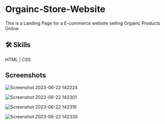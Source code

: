 
#  Orgainc-Store-Website

This is a Landing Page for a E-commerce website selling Orgainc Products Online


## 🛠 Skills
 HTML | CSS 


## Screenshots


![Screenshot 2023-06-22 142224](https://github.com/MaheshRautrao/Orgainc-Store-Website/assets/101188065/be95a794-150e-4df9-8892-911693c6f742)

![Screenshot 2023-06-22 142301](https://github.com/MaheshRautrao/Orgainc-Store-Website/assets/101188065/f85f764b-6024-4b84-9e87-30e360b715dd)

![Screenshot 2023-06-22 142316](https://github.com/MaheshRautrao/Orgainc-Store-Website/assets/101188065/9c8ade67-9def-4dec-8c50-ed0a7220e475)

![Screenshot 2023-06-22 142330](https://github.com/MaheshRautrao/Orgainc-Store-Website/assets/101188065/6c569c0e-f6fd-475a-876c-07c8c8ce1679)
